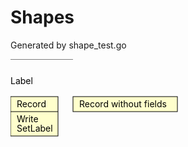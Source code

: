 # Shapes

Generated by shape_test.go

<svg width="300" height="200">
<line style="stroke: black" x1="0" y1="0" x2="100" y2="0"/>
<text x="0" y="40">Label</text>
<rect style="fill:#ffffcc;stroke:black" x="0" y="60" width="76" height="63"/><line style="stroke: black" x1="0" y1="84" x2="76" y2="84"/><text x="10" y="101">Write</text><text x="10" y="116">SetLabel</text><text x="10" y="77">Record</text>
<rect style="fill:#ffffcc;stroke:black" x="100" y="60" width="167" height="24"/><text x="110" y="77">Record without fields</text></svg>